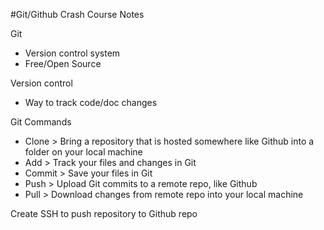 #Git/Github Crash Course Notes

Git
- Version control system
- Free/Open Source

Version control
- Way to track code/doc changes

Git Commands
- Clone > Bring a repository that is hosted somewhere like Github into a folder on your local machine
- Add > Track your files and changes in Git
- Commit > Save your files in Git
- Push > Upload Git commits to a remote repo, like Github
- Pull > Download changes from remote repo into your local machine

Create SSH to push repository to Github repo